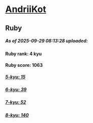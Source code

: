# [AndriiKot](https://www.codewars.com/users/AndriiKot) 
## Ruby

##### As of 2025-09-29 08:13:28 uploaded:

#### Ruby rank: 4 kyu

#### Ruby score: 1063

##### [5-kyu: 15](https://github.com/AndriiKot/Ruby__CodeWars/tree/main/kyu-5)

##### [6-kyu: 39](https://github.com/AndriiKot/Ruby__CodeWars/tree/main/kyu-6)

##### [7-kyu: 52](https://github.com/AndriiKot/Ruby__CodeWars/tree/main/kyu-7)

##### [8-kyu: 140](https://github.com/AndriiKot/Ruby__CodeWars/tree/main/kyu-8)

